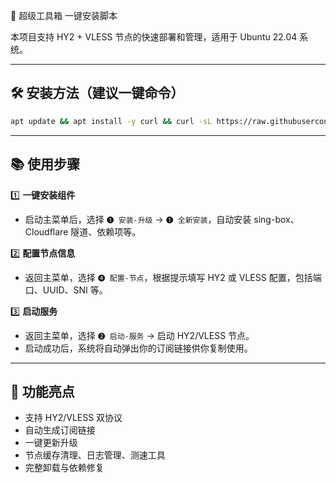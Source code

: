  🧰 超级工具箱 一键安装脚本

本项目支持 HY2 + VLESS 节点的快速部署和管理，适用于 Ubuntu 22.04 系统。

---

## 🛠️ 安装方法（建议一键命令）

```bash
apt update && apt install -y curl && curl -sL https://raw.githubusercontent.com/VSWSV/VPN/main/install.sh -o install.sh && bash install.sh

```

---

## 📚 使用步骤

1️⃣ **一键安装组件**
- 启动主菜单后，选择 `❶ 安装-升级` → `❶ 全新安装`，自动安装 sing-box、Cloudflare 隧道、依赖项等。

2️⃣ **配置节点信息**
- 返回主菜单，选择 `❹ 配置-节点`，根据提示填写 HY2 或 VLESS 配置，包括端口、UUID、SNI 等。

3️⃣ **启动服务**
- 返回主菜单，选择 `❷ 启动-服务` → 启动 HY2/VLESS 节点。
- 启动成功后，系统将自动弹出你的订阅链接供你复制使用。

---

## 🎁 功能亮点

- 支持 HY2/VLESS 双协议
- 自动生成订阅链接
- 一键更新升级
- 节点缓存清理、日志管理、测速工具
- 完整卸载与依赖修复
